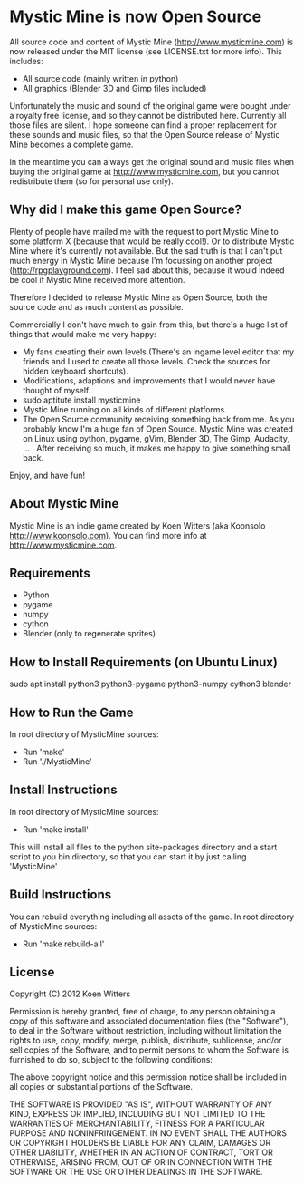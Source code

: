 Mystic Mine is now Open Source
==============================

All source code and content of Mystic Mine (http://www.mysticmine.com) is now
released under the MIT license (see LICENSE.txt for more info). This includes:
- All source code (mainly written in python)
- All graphics (Blender 3D and Gimp files included)

Unfortunately the music and sound of the original game were bought under a
royalty free license, and so they cannot be distributed here. Currently all
those files are silent. I hope someone can find a proper replacement for these
sounds and music files, so that the Open Source release of Mystic Mine becomes
a complete game.

In the meantime you can always get the original sound and music files when
buying the original game at http://www.mysticmine.com, but you cannot
redistribute them (so for personal use only).


Why did I make this game Open Source?
-------------------------------------

Plenty of people have mailed me with the request to port Mystic Mine to some
platform X (because that would be really cool!). Or to distribute Mystic Mine
where it's currently not available. But the sad truth is that I can't
put much energy in Mystic Mine because I'm focussing on another project
(http://rpgplayground.com). I feel sad about this, because it would indeed be
cool if Mystic Mine received more attention.

Therefore I decided to release Mystic Mine as Open Source, both the source code
and as much content as possible. 

Commercially I don't have much to gain from this, but there's a huge list of
things that would make me very happy:
- My fans creating their own levels (There's an ingame level editor that my
  friends and I used to create all those levels. Check the sources for hidden
  keyboard shortcuts).
- Modifications, adaptions and improvements that I would never have thought of
  myself.
- sudo aptitute install mysticmine
- Mystic Mine running on all kinds of different platforms.
- The Open Source community receiving something back from me. As you probably
  know I'm a huge fan of Open Source. Mystic Mine was created on Linux using
  python, pygame, gVim, Blender 3D, The Gimp, Audacity, ... . After receiving
  so much, it makes me happy to give something small back.

Enjoy, and have fun!


About Mystic Mine
-----------------
Mystic Mine is an indie game created by Koen Witters (aka Koonsolo http://www.koonsolo.com). 
You can find more info at http://www.mysticmine.com.


Requirements
------------
- Python
- pygame
- numpy
- cython
- Blender (only to regenerate sprites)

How to Install Requirements (on Ubuntu Linux)
---------------------------------------------
sudo apt install python3 python3-pygame python3-numpy cython3 blender

How to Run the Game
-------------------
In root directory of MysticMine sources:
- Run 'make'
- Run './MysticMine'


Install Instructions
--------------------
In root directory of MysticMine sources:
- Run 'make install'

This will install all files to the python site-packages directory and a start
script to you bin directory, so that you can start it by just calling
'MysticMine'


Build Instructions
------------------
You can rebuild everything including all assets of the game. In root directory
of MysticMine sources:
- Run 'make rebuild-all'


License
-------

Copyright (C) 2012 Koen Witters

Permission is hereby granted, free of charge, to any person obtaining a copy of this software and associated documentation files (the "Software"), to deal in the Software without restriction, including without limitation the rights to use, copy, modify, merge, publish, distribute, sublicense, and/or sell copies of the Software, and to permit persons to whom the Software is furnished to do so, subject to the following conditions:

The above copyright notice and this permission notice shall be included in all copies or substantial portions of the Software.

THE SOFTWARE IS PROVIDED "AS IS", WITHOUT WARRANTY OF ANY KIND, EXPRESS OR IMPLIED, INCLUDING BUT NOT LIMITED TO THE WARRANTIES OF MERCHANTABILITY, FITNESS FOR A PARTICULAR PURPOSE AND NONINFRINGEMENT. IN NO EVENT SHALL THE AUTHORS OR COPYRIGHT HOLDERS BE LIABLE FOR ANY CLAIM, DAMAGES OR OTHER LIABILITY, WHETHER IN AN ACTION OF CONTRACT, TORT OR OTHERWISE, ARISING FROM, OUT OF OR IN CONNECTION WITH THE SOFTWARE OR THE USE OR OTHER DEALINGS IN THE SOFTWARE.
